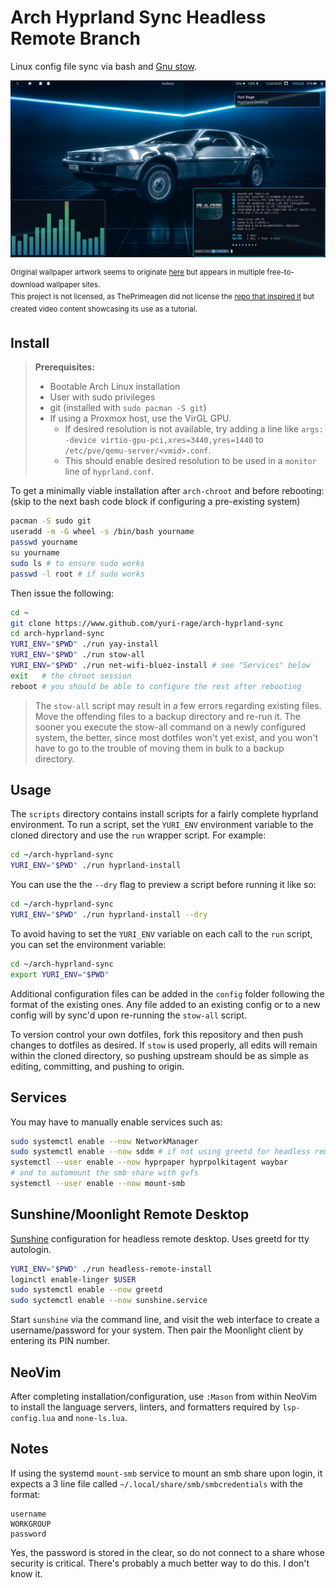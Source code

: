 # Arch Hyprland Sync Headless Remote Branch

Linux config file sync via bash and [Gnu stow](https://www.gnu.org/software/stow/).

![screenshot](screenshot.png)

<sup>Original wallpaper artwork seems to originate [here](https://ray29rus.artstation.com/projects/dOQbgJ) but appears in multiple free-to-download wallpaper sites.<br>
This project is not licensed, as ThePrimeagen did not license the [repo that inspired it](https://github.com/ThePrimeagen/dev) but created video content showcasing its use as a tutorial.
</sup>

## Install

> **Prerequisites:**
> * Bootable Arch Linux installation
> * User with sudo privileges
> * git (installed with `sudo pacman -S git`)
> * If using a Proxmox host, use the VirGL GPU.
>   * If desired resolution is not available, try adding a line like `args: -device virtio-gpu-pci,xres=3440,yres=1440` to `/etc/pve/qemu-server/<vmid>.conf`.
>   * This should enable desired resolution to be used in a `monitor` line of `hyprland.conf`.

To get a minimally viable installation after `arch-chroot` and before rebooting:<br>
(skip to the next bash code block if configuring a pre-existing system)
```bash
pacman -S sudo git
useradd -m -G wheel -s /bin/bash yourname
passwd yourname
su yourname
sudo ls # to ensure sudo works
passwd -l root # if sudo works
```

Then issue the following:
```bash
cd ~
git clone https://www.github.com/yuri-rage/arch-hyprland-sync
cd arch-hyprland-sync
YURI_ENV="$PWD" ./run yay-install
YURI_ENV="$PWD" ./run stow-all
YURI_ENV="$PWD" ./run net-wifi-bluez-install # see "Services" below
exit   # the chroot session
reboot # you should be able to configure the rest after rebooting

```
> The `stow-all` script may result in a few errors regarding existing files. Move the offending files to a backup directory and re-run it. The sooner you execute the stow-all command on a newly configured system, the better, since most dotfiles won't yet exist, and you won't have to go to the trouble of moving them in bulk to a backup directory.

## Usage

The `scripts` directory contains install scripts for a fairly complete hyprland environment. To run a script, set the `YURI_ENV` environment variable to the cloned directory and use the `run` wrapper script. For example:

```bash
cd ~/arch-hyprland-sync
YURI_ENV="$PWD" ./run hyprland-install

```

You can use the the `--dry` flag to preview a script before running it like so:
```bash
cd ~/arch-hyprland-sync
YURI_ENV="$PWD" ./run hyprland-install --dry

```

To avoid having to set the `YURI_ENV` variable on each call to the `run` script, you can set the environment variable:
```bash
cd ~/arch-hyprland-sync
export YURI_ENV="$PWD"
```

Additional configuration files can be added in the `config` folder following the format of the existing ones. Any file added to an existing config or to a new config will by sync'd upon re-running the `stow-all` script.

To version control your own dotfiles, fork this repository and then push changes to dotfiles as desired. If `stow` is used properly, all edits will remain within the cloned directory, so pushing upstream should be as simple as editing, committing, and pushing to origin.

## Services

You may have to manually enable services such as:
```bash
sudo systemctl enable --now NetworkManager
sudo systemctl enable --now sddm # if not using greetd for headless remote
systemctl --user enable --now hyprpaper hyprpolkitagent waybar
# and to automount the smb share with gvfs
systemctl --user enable --now mount-smb
```

## Sunshine/Moonlight Remote Desktop

[Sunshine](https://github.com/LizardByte/Sunshine) configuration for headless remote desktop. Uses greetd for tty autologin.

```bash
YURI_ENV="$PWD" ./run headless-remote-install
loginctl enable-linger $USER
sudo systemctl enable --now greetd
sudo syctemctl enable --now sunshine.service
```

Start `sunshine` via the command line, and visit the web interface to create a username/password for your system. Then pair the Moonlight client by entering its PIN number.

## NeoVim

After completing installation/configuration, use `:Mason` from within NeoVim to install the language servers, linters, and formatters required by `lsp-config.lua` and `none-ls.lua`.

## Notes

If using the systemd `mount-smb` service to mount an smb share upon login, it expects a 3 line file called `~/.local/share/smb/smbcredentials` with the format:
```
username
WORKGROUP
password
```
Yes, the password is stored in the clear, so do not connect to a share whose security is critical. There's probably a much better way to do this. I don't know it.


